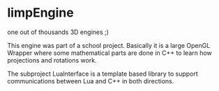 # limpEngine
one out of thousands 3D engines ;)

This engine was part of a school project. Basically it is a large OpenGL Wrapper
where some mathematical parts are done in C++ to learn how projections and rotations work.

The subproject LuaInterface is a template based library to support
communications between Lua and C++ in both directions.
